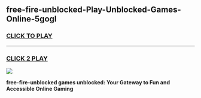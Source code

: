 
## free-fire-unblocked-Play-Unblocked-Games-Online-5gogl
<h3>
<a href="https://premium76.site?title=free-fire-unblocked&ref=25A">CLICK TO PLAY</a></h3>
<hr>

<h3>
<a href="https://premium76.site?title=free-fire-unblocked&ref=25A">CLICK 2 PLAY</a>
  
</h3>

<a href="https://premium76.site?title=free-fire-unblocked&ref=25A"><img src="https://clearcache.store/games.png"></a>


**free-fire-unblocked games unblocked: Your Gateway to Fun and Accessible Online Gaming**
